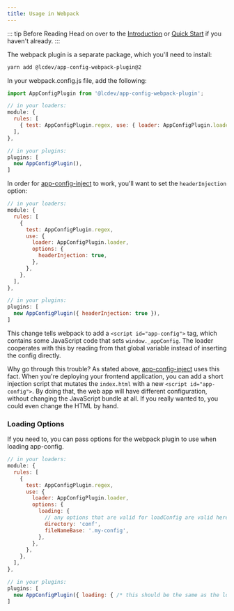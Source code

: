 ```yaml
---
title: Usage in Webpack
---
```


::: tip Before Reading
Head on over to the [Introduction](../intro/) or [Quick Start](../intro/quick-start) if you haven't already.
:::

The webpack plugin is a separate package, which you'll need to install:

```sh
yarn add @lcdev/app-config-webpack-plugin@2
```

In your webpack.config.js file, add the following:

```javascript
import AppConfigPlugin from '@lcdev/app-config-webpack-plugin';

// in your loaders:
module: {
  rules: [
    { test: AppConfigPlugin.regex, use: { loader: AppConfigPlugin.loader } },
  ],
},

// in your plugins:
plugins: [
  new AppConfigPlugin(),
]

```

In order for [app-config-inject](./inject.md) to work, you'll want to set the `headerInjection` option:

```javascript
// in your loaders:
module: {
  rules: [
    {
      test: AppConfigPlugin.regex,
      use: {
        loader: AppConfigPlugin.loader,
        options: {
          headerInjection: true,
        },
      },
    },
  ],
},

// in your plugins:
plugins: [
  new AppConfigPlugin({ headerInjection: true }),
]
```

This change tells webpack to add a `<script id="app-config">` tag, which contains
some JavaScript code that sets `window._appConfig`. The loader cooperates with this
by reading from that global variable instead of inserting the config directly.

Why go through this trouble? As stated above, [app-config-inject](./inject.md)
uses this fact. When you're deploying your frontend application, you can add a
short injection script that mutates the `index.html` with a new `<script id="app-config">`.
By doing that, the web app will have different configuration, without changing
the JavaScript bundle at all. If you really wanted to, you could even change the
HTML by hand.

### Loading Options

If you need to, you can pass options for the webpack plugin to use when loading app-config.

```javascript
// in your loaders:
module: {
  rules: [
    {
      test: AppConfigPlugin.regex,
      use: {
        loader: AppConfigPlugin.loader,
        options: {
          loading: {
            // any options that are valid for loadConfig are valid here
            directory: 'conf',
            fileNameBase: '.my-config',
          },
        },
      },
    },
  ],
},

// in your plugins:
plugins: [
  new AppConfigPlugin({ loading: { /* this should be the same as the loader */ } }),
]
```
